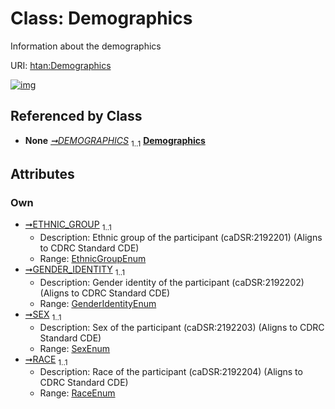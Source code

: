 
# Class: Demographics

Information about the demographics

URI: [htan:Demographics](https://w3id.org/htan/Demographics)


[![img](https://yuml.me/diagram/nofunky;dir:TB/class/[ClinicalData]++-%20DEMOGRAPHICS%201..1>[Demographics&#124;ETHNIC_GROUP:EthnicGroupEnum;GENDER_IDENTITY:GenderIdentityEnum;SEX:SexEnum;RACE:RaceEnum],[ClinicalData])](https://yuml.me/diagram/nofunky;dir:TB/class/[ClinicalData]++-%20DEMOGRAPHICS%201..1>[Demographics&#124;ETHNIC_GROUP:EthnicGroupEnum;GENDER_IDENTITY:GenderIdentityEnum;SEX:SexEnum;RACE:RaceEnum],[ClinicalData])

## Referenced by Class

 *  **None** *[➞DEMOGRAPHICS](clinicalData__DEMOGRAPHICS.md)*  <sub>1..1</sub>  **[Demographics](Demographics.md)**

## Attributes


### Own

 * [➞ETHNIC_GROUP](demographics__ETHNIC_GROUP.md)  <sub>1..1</sub>
     * Description: Ethnic group of the participant (caDSR:2192201) (Aligns to CDRC Standard CDE)
     * Range: [EthnicGroupEnum](EthnicGroupEnum.md)
 * [➞GENDER_IDENTITY](demographics__GENDER_IDENTITY.md)  <sub>1..1</sub>
     * Description: Gender identity of the participant (caDSR:2192202) (Aligns to CDRC Standard CDE)
     * Range: [GenderIdentityEnum](GenderIdentityEnum.md)
 * [➞SEX](demographics__SEX.md)  <sub>1..1</sub>
     * Description: Sex of the participant (caDSR:2192203) (Aligns to CDRC Standard CDE)
     * Range: [SexEnum](SexEnum.md)
 * [➞RACE](demographics__RACE.md)  <sub>1..1</sub>
     * Description: Race of the participant (caDSR:2192204) (Aligns to CDRC Standard CDE)
     * Range: [RaceEnum](RaceEnum.md)
